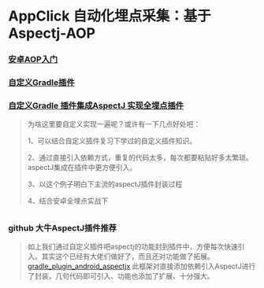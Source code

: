 # AppClick 自动化埋点采集：基于Aspectj-AOP

### [安卓AOP入门](https://github.com/sunnnydaydev/AppClick_AspectJ_AOP/blob/master/AOP.md)

### [自定义Gradle插件](https://blog.csdn.net/qq_38350635/article/details/106986739)

### [自定义Gradle 插件集成AspectJ 实现全埋点插件](https://github.com/sunnnydaydev/AspectJPlugin)

> 为啥这里要自定义实现一遍呢？或许有一下几点好处吧：
>
> 1、可以结合自定义插件复习下学过的自定义插件知识。
>
> 2、通过直接引入依赖方式，重复的代码太多，每次都要粘贴好多太繁琐。aspectJ集成在插件中更方便引入。
>
> 3、以这个例子明白下主流的aspectJ插件封装过程
>
> 4、结合安卓全埋点实战下

###### 

### github 大牛AspectJ插件推荐

>  如上我们通过自定义插件吧aspectj的功能封到插件中，方便每次快速引入。其实这个已经有大佬们做好了，而且还对功能做了拓展。[gradle_plugin_android_aspectjx](https://github.com/HujiangTechnology/gradle_plugin_android_aspectjx) 此框架对直接添加依赖引入AspectJ进行了封装，几句代码即可引入、功能也添加了扩展、十分强大。